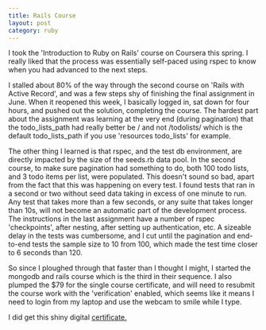 ```yaml
---
title: Rails Course
layout: post
category: ruby
---
```


I took the 'Introduction to Ruby on Rails' course on Coursera this spring. I really liked that
the process was essentially self-paced using rspec to know when you had advanced to the next steps.

I stalled about 80% of the way through the second course on 'Rails with Active Record', and was a 
few steps shy of finishing the final assignment in June. 
When it reopened this week, I basically logged in, sat down for four hours, and pushed out the solution, completing the course. The hardest part about the assignment was learning at the very end (during pagination) that the todo_lists_path had really better be / and not /todolists/ which is the default todo_lists_path if you use 'resources todo_lists' for example. 

The other thing I learned is that rspec, and the test db environment, are directly impacted by the size
of the seeds.rb data pool. In the second course, to make sure pagination had something to do,
both 100 todo lists, and 3 todo items per list, were populated. This doesn't sound so bad,
apart from the fact that this was happening on every test. I found tests that ran in a second or two
without seed data taking in excess of one minute to run. Any test that takes more than a few seconds, or any suite that takes longer than 10s, will not become an automatic part of the development process. The instructions in the last assignment have a number of rspec 'checkpoints', after nesting, after setting up authentication, etc. A sizeable delay in the tests was cumbersome, and I cut until the pagination and end-to-end tests the sample size to 10 from 100, which made the test time closer to 6 seconds than 120. 

So since I ploughed through that faster than I thought I might, I started the mongodb and rails course which is the third in their sequence. I also plumped the $79 for the single course certificate, and will need to resubmit the course work with the 'verification' enabled, which seems like it means I need to login from my laptop and use the webcam to smile while I type.

I did get this shiny digital [certificate.](https://www.coursera.org/account/accomplishments/certificate/4F4PTUX5V9SA)